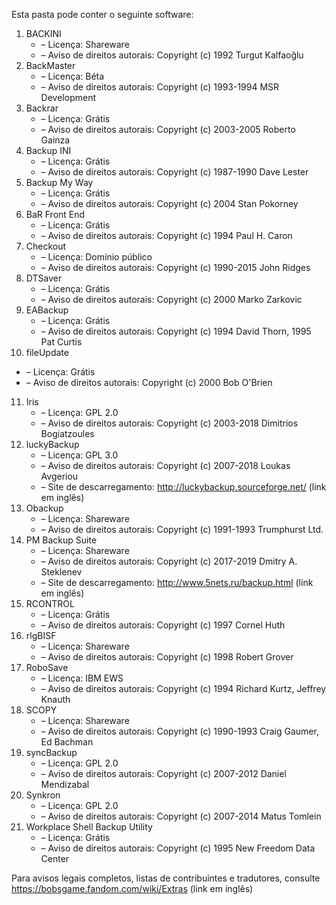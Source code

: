 ﻿Esta pasta pode conter o seguinte software:

1. BACKINI
   - – Licença: Shareware
   - – Aviso de direitos autorais: Copyright (c) 1992 Turgut Kalfaoğlu
2. BackMaster
   - – Licença: Béta
   - – Aviso de direitos autorais: Copyright (c) 1993-1994 MSR Development
3. Backrar
   - – Licença: Grátis
   - – Aviso de direitos autorais: Copyright (c) 2003-2005 Roberto Gainza
4. Backup INI
   - – Licença: Grátis
   - – Aviso de direitos autorais: Copyright (c) 1987-1990 Dave Lester
5. Backup My Way
   - – Licença: Grátis
   - – Aviso de direitos autorais: Copyright (c) 2004 Stan Pokorney
6. BaR Front End
   - – Licença: Grátis
   - – Aviso de direitos autorais: Copyright (c) 1994 Paul H. Caron
7. Checkout
   - – Licença: Domínio público
   - – Aviso de direitos autorais: Copyright (c) 1990-2015 John Ridges
8. DTSaver
   - – Licença: Grátis
   - – Aviso de direitos autorais: Copyright (c) 2000 Marko Zarkovic
9. EABackup
   - – Licença: Grátis
   - – Aviso de direitos autorais: Copyright (c) 1994 David Thorn, 1995 Pat Curtis
10. fileUpdate
   - – Licença: Grátis
   - – Aviso de direitos autorais: Copyright (c) 2000 Bob O'Brien
11. Iris
    - – Licença: GPL 2.0
    - – Aviso de direitos autorais: Copyright (c) 2003-2018 Dimitrios Bogiatzoules
12. luckyBackup
    - – Licença: GPL 3.0
    - – Aviso de direitos autorais: Copyright (c) 2007-2018 Loukas Avgeriou
    - – Site de descarregamento: http://luckybackup.sourceforge.net/ (link em inglês)
13. Obackup
    - – Licença: Shareware
    - – Aviso de direitos autorais: Copyright (c) 1991-1993 Trumphurst Ltd.
14. PM Backup Suite
    - – Licença: Shareware
    - – Aviso de direitos autorais: Copyright (c) 2017-2019 Dmitry A. Steklenev
    - – Site de descarregamento: http://www.5nets.ru/backup.html (link em inglês)
15. RCONTROL
    - – Licença: Grátis
    - – Aviso de direitos autorais: Copyright (c) 1997 Cornel Huth
16. rlgBISF
    - – Licença: Shareware
    - – Aviso de direitos autorais: Copyright (c) 1998 Robert Grover
17. RoboSave
    - – Licença: IBM EWS
    - – Aviso de direitos autorais: Copyright (c) 1994 Richard Kurtz, Jeffrey Knauth
18. SCOPY
    - – Licença: Shareware
    - – Aviso de direitos autorais: Copyright (c) 1990-1993 Craig Gaumer, Ed Bachman
19. syncBackup
    - – Licença: GPL 2.0
    - – Aviso de direitos autorais: Copyright (c) 2007-2012 Daniel Mendizabal
20. Synkron
    - – Licença: GPL 2.0
    - – Aviso de direitos autorais: Copyright (c) 2007-2014 Matus Tomlein
21. Workplace Shell Backup Utility
    - – Licença: Grátis
    - – Aviso de direitos autorais: Copyright (c) 1995 New Freedom Data Center

Para avisos legais completos, listas de contribuintes e tradutores, consulte https://bobsgame.fandom.com/wiki/Extras (link em inglês)
